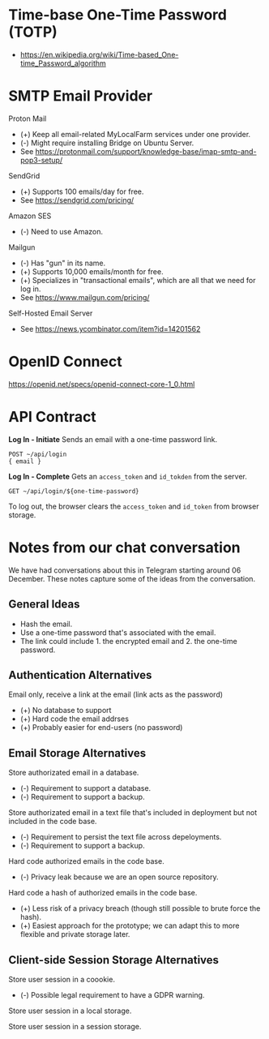 # Time-base One-Time Password (TOTP)

- https://en.wikipedia.org/wiki/Time-based_One-time_Password_algorithm

# SMTP Email Provider

Proton Mail

- (+) Keep all email-related MyLocalFarm services under one provider.
- (-) Might require installing Bridge on Ubuntu Server.
- See https://protonmail.com/support/knowledge-base/imap-smtp-and-pop3-setup/

SendGrid

- (+) Supports 100 emails/day for free.
- See https://sendgrid.com/pricing/

Amazon SES

- (-) Need to use Amazon.

Mailgun

- (-) Has "gun" in its name.
- (+) Supports 10,000 emails/month for free.
- (+) Specializes in "transactional emails", which are all that we need for log in.
- See https://www.mailgun.com/pricing/

Self-Hosted Email Server

- See https://news.ycombinator.com/item?id=14201562

# OpenID Connect

https://openid.net/specs/openid-connect-core-1_0.html

# API Contract

**Log In - Initiate** Sends an email with a one-time password link.

```
POST ~/api/login
{ email }
```

**Log In - Complete** Gets an `access_token` and `id_tokden` from the server.

```
GET ~/api/login/${one-time-password}
```

To log out, the browser clears the `access_token` and `id_token` from browser storage.

# Notes from our chat conversation

We have had conversations about this in Telegram starting around 06 December. These notes capture some of the ideas from the conversation.

## General Ideas

- Hash the email.
- Use a one-time password that's associated with the email.
- The link could include 1. the encrypted email and 2. the one-time password.

## Authentication Alternatives

Email only, receive a link at the email (link acts as the password)

- (+) No database to support
- (+) Hard code the email addrses
- (+) Probably easier for end-users (no password)

## Email Storage Alternatives

Store authorizated email in a database.

- (-) Requirement to support a database.
- (-) Requirement to support a backup.

Store authorizated email in a text file that's included in deployment but not included in the code base.

- (-) Requirement to persist the text file across depeloyments.
- (-) Requirement to support a backup.

Hard code authorized emails in the code base.

- (-) Privacy leak because we are an open source repository.

Hard code a hash of authorized emails in the code base.

- (+) Less risk of a privacy breach (though still possible to brute force the hash).
- (+) Easiest approach for the prototype; we can adapt this to more flexible and private storage later.

## Client-side Session Storage Alternatives

Store user session in a coookie.

- (-) Possible legal requirement to have a GDPR warning.

Store user session in a local storage.

Store user session in a session storage.
